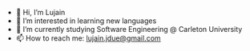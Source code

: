 - 👋 Hi, I’m Lujain 
- 👀 I’m interested in learning new languages 
- 🌱 I’m currently studying Software Engineering @ Carleton University 
- 📫 How to reach me: lujain.jdue@gmail.com 


<!---
LujainJD/LujainJD is a ✨ special ✨ repository because its `README.md` (this file) appears on your GitHub profile.
You can click the Preview link to take a look at your changes.
--->
